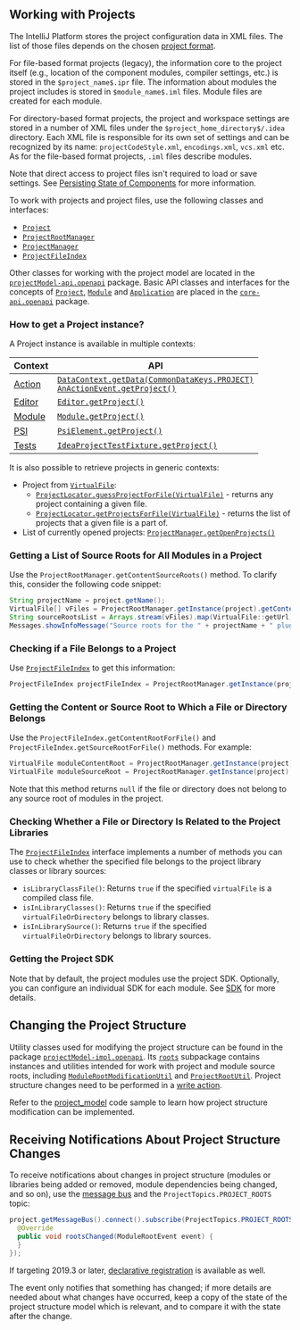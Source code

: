 [//]: # (title: Project)

<!-- Copyright 2000-2022 JetBrains s.r.o. and other contributors. Use of this source code is governed by the Apache 2.0 license that can be found in the LICENSE file. -->

## Working with Projects

The IntelliJ Platform stores the project configuration data in XML files.
The list of those files depends on the chosen [project format](https://www.jetbrains.com/help/idea/creating-and-managing-projects.html#project-formats).

For file-based format projects (legacy), the information core to the project itself (e.g., location of the component modules, compiler settings, etc.) is stored in the `$project_name$.ipr` file.
The information about modules the project includes is stored in `$module_name$.iml` files.
Module files are created for each module.

For directory-based format projects, the project and workspace settings are stored in a number of XML files under the `$project_home_directory$/.idea` directory.
Each XML file is responsible for its own set of settings and can be recognized by its name: `projectCodeStyle.xml`, `encodings.xml`, `vcs.xml` etc.
As for the file-based format projects, `.iml` files describe modules.

Note that direct access to project files isn't required to load or save settings.
See [Persisting State of Components](persisting_state_of_components.md) for more information.

To work with projects and project files, use the following classes and interfaces:
* [`Project`](upsource:///platform/core-api/src/com/intellij/openapi/project/Project.java)
* [`ProjectRootManager`](upsource:///platform/projectModel-api/src/com/intellij/openapi/roots/ProjectRootManager.java)
* [`ProjectManager`](upsource:///platform/projectModel-api/src/com/intellij/openapi/project/ProjectManager.java)
* [`ProjectFileIndex`](upsource:///platform/projectModel-api/src/com/intellij/openapi/roots/ProjectFileIndex.java)

Other classes for working with the project model are located in the [`projectModel-api.openapi`](upsource:///platform/projectModel-api/src/com/intellij/openapi) package.
Basic API classes and interfaces for the concepts of [`Project`](upsource:///platform/core-api/src/com/intellij/openapi/project/Project.java), [`Module`](upsource:///platform/core-api/src/com/intellij/openapi/module/Module.java) and [`Application`](upsource:///platform/core-api/src/com/intellij/openapi/application/Application.java)  are placed in the [`core-api.openapi`](upsource:///platform/core-api/src/com/intellij/openapi) package.

### How to get a Project instance?

A Project instance is available in multiple contexts:

| Context                          | API                                                                                                                                                                                                                                                      |
|----------------------------------|----------------------------------------------------------------------------------------------------------------------------------------------------------------------------------------------------------------------------------------------------------|
| [Action](basic_action_system.md) | [`DataContext.getData(CommonDataKeys.PROJECT)`](upsource:///platform/core-ui/src/openapi/actionSystem/DataContext.java) <br/>[`AnActionEvent.getProject()`](upsource:///platform/editor-ui-api/src/com/intellij/openapi/actionSystem/AnActionEvent.java) |
| [Editor](editor_basics.md)       | [`Editor.getProject()`](upsource:///platform/editor-ui-api/src/com/intellij/openapi/editor/Editor.java)                                                                                                                                                  |
| [Module](module.md)              | [`Module.getProject()`](upsource:///platform/core-api/src/com/intellij/openapi/module/Module.java)                                                                                                                                                       |
| [PSI](psi.md)                    | [`PsiElement.getProject()`](upsource:///platform/core-api/src/com/intellij/psi/PsiElement.java)                                                                                                                                                          |
| [Tests](testing_plugins.md)      | [`IdeaProjectTestFixture.getProject()`](upsource:///platform/testFramework/src/com/intellij/testFramework/fixtures/IdeaProjectTestFixture.java)                                                                                                          |

It is also possible to retrieve projects in generic contexts:
* Project from [`VirtualFile`](virtual_file.md):
  * [`ProjectLocator.guessProjectForFile(VirtualFile)`](upsource:///platform/projectModel-api/src/com/intellij/openapi/project/ProjectLocator.java) - returns any project containing a given file.
  * [`ProjectLocator.getProjectsForFile(VirtualFile)`](upsource:///platform/projectModel-api/src/com/intellij/openapi/project/ProjectLocator.java) - returns the list of projects that a given file is a part of.
* List of currently opened projects: [`ProjectManager.getOpenProjects()`](upsource:///platform/projectModel-api/src/com/intellij/openapi/project/ProjectManager.java)

### Getting a List of Source Roots for All Modules in a Project
Use the `ProjectRootManager.getContentSourceRoots()` method.
To clarify this, consider the following code snippet:

```java
String projectName = project.getName();
VirtualFile[] vFiles = ProjectRootManager.getInstance(project).getContentSourceRoots();
String sourceRootsList = Arrays.stream(vFiles).map(VirtualFile::getUrl).collect(Collectors.joining("\n"));
Messages.showInfoMessage("Source roots for the " + projectName + " plugin:\n" + sourceRootsList, "Project Properties");
```

### Checking if a File Belongs to a Project
Use [`ProjectFileIndex`](upsource:///platform/projectModel-api/src/com/intellij/openapi/roots/ProjectFileIndex.java) to get this information:

```java
ProjectFileIndex projectFileIndex = ProjectRootManager.getInstance(project).getFileIndex();
```

### Getting the Content or Source Root to Which a File or Directory Belongs
Use the `ProjectFileIndex.getContentRootForFile()` and `ProjectFileIndex.getSourceRootForFile()` methods.
For example:

```java
VirtualFile moduleContentRoot = ProjectRootManager.getInstance(project).getFileIndex().getContentRootForFile(virtualFileOrDirectory);
VirtualFile moduleSourceRoot = ProjectRootManager.getInstance(project).getFileIndex().getSourceRootForFile(virtualFileOrDirectory);
```

Note that this method returns `null` if the file or directory does not belong to any source root of modules in the project.

### Checking Whether a File or Directory Is Related to the Project Libraries
The [`ProjectFileIndex`](upsource:///platform/projectModel-api/src/com/intellij/openapi/roots/ProjectFileIndex.java) interface implements a number of methods you can use to check whether the specified file belongs to the project library classes or library sources:
* `isLibraryClassFile()`: Returns `true` if the specified `virtualFile` is a compiled class file.
* `isInLibraryClasses()`: Returns `true` if the specified `virtualFileOrDirectory` belongs to library classes.
* `isInLibrarySource()`: Returns `true` if the specified `virtualFileOrDirectory` belongs to library sources.

### Getting the Project SDK
Note that by default, the project modules use the project SDK.
Optionally, you can configure an individual SDK for each module.
See [SDK](sdk.md) for more details.

## Changing the Project Structure
Utility classes used for modifying the project structure can be found in the package [`projectModel-impl.openapi`](upsource:///platform/projectModel-impl/src/com/intellij/openapi).
Its [`roots`](upsource:///platform/projectModel-impl/src/com/intellij/openapi/roots) subpackage contains instances and utilities intended for work with project and module source roots, including [`ModuleRootModificationUtil`](upsource:///platform/projectModel-api/src/com/intellij/openapi/roots/ModuleRootModificationUtil.java) and [`ProjectRootUtil`](upsource:///platform/projectModel-impl/src/com/intellij/openapi/projectRoots/impl/ProjectRootUtil.java).
Project structure changes need to be performed in a [write action](general_threading_rules.md#read-write-lock).

Refer to the [project_model](https://github.com/JetBrains/intellij-sdk-code-samples/blob/main/project_model/src/main/java/org/intellij/sdk/project/model/ModificationAction.java) code sample to learn how project structure modification can be implemented.

## Receiving Notifications About Project Structure Changes
To receive notifications about changes in project structure (modules or libraries being added or removed, module dependencies being changed, and so on), use the [message bus](messaging_infrastructure.md) and the `ProjectTopics.PROJECT_ROOTS` topic:

```java
project.getMessageBus().connect().subscribe(ProjectTopics.PROJECT_ROOTS, new ModuleRootListener() {
  @Override
  public void rootsChanged(ModuleRootEvent event) {
  }
});
```

If targeting 2019.3 or later, [declarative registration](plugin_listeners.md) is available as well.

The event only notifies that something has changed; if more details are needed about what changes have occurred, keep a copy of the state of the project structure model which is relevant, and to compare it with the state after the change.
